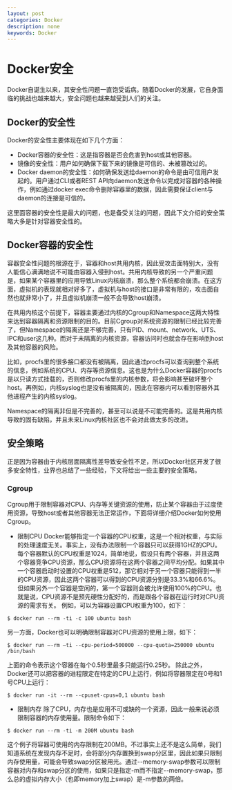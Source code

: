 ```yaml
---
layout: post
categories: Docker
description: none
keywords: Docker
---
```

# Docker安全
Docker自诞生以来，其安全性问题一直饱受诟病。随着Docker的发展，它自身面临的挑战也越来越大，安全问题也越来越受到人们的关注。

## Docker的安全性
Docker的安全性主要体现在如下几个方面：
- Docker容器的安全性：这是指容器是否会危害到host或其他容器。
- 镜像的安全性：用户如何确保下载下来的镜像是可信的、未被篡改过的。
- Docker daemon的安全性：如何确保发送给daemon的命令是由可信用户发起的。用户通过CLI或者REST API向daemon发送命令以完成对容器的各种操作，例如通过docker exec命令删除容器里的数据，因此需要保证client与daemon的连接是可信的。

这里面容器的安全性是最大的问题，也是备受关注的问题，因此下文介绍的安全策略大多是针对容器安全性的。

## Docker容器的安全性
容器安全性问题的根源在于，容器和host共用内核，因此受攻击面特别大，没有人能信心满满地说不可能由容器入侵到host。共用内核导致的另一个严重问题是，如果某个容器里的应用导致Linux内核崩溃，那么整个系统都会崩溃。在这方面，虚拟机的表现就相对好多了，虚拟机与host的接口是非常有限的，攻击面自然也就非常小了，并且虚拟机崩溃一般不会导致host崩溃。

在共用内核这个前提下，容器主要通过内核的Cgroup和Namespace这两大特性来达到容器隔离和资源限制的目的。目前Cgroup对系统资源的限制已经比较完善了，但Namespace的隔离还是不够完善，只有PID、mount、network、UTS、IPC和user这几种。而对于未隔离的内核资源，容器访问时也就会存在影响到host及其他容器的风险。

比如，procfs里的很多接口都没有被隔离，因此通过procfs可以查询到整个系统的信息，例如系统的CPU、内存等资源信息。这也是为什么Docker容器的procfs是以只读方式挂载的，否则修改procfs里的内核参数，将会影响甚至破坏整个host。再例如，内核syslog也是没有被隔离的，因此在容器内可以看到容器外其他进程产生的内核syslog。

Namespace的隔离非但是不完善的，甚至可以说是不可能完善的。这是共用内核导致的固有缺陷，并且未来Linux内核社区也不会对此做太多的改进。

## 安全策略
正是因为容器由于内核层面隔离性差导致安全性不足，所以Docker社区开发了很多安全特性，业界也总结了一些经验，下文将给出一些主要的安全策略。

### Cgroup
Cgroup用于限制容器对CPU、内存等关键资源的使用，防止某个容器由于过度使用资源，导致host或者其他容器无法正常运作，下面将详细介绍Docker如何使用Cgroup。
- 限制CPU
Docker能够指定一个容器的CPU权重，这是一个相对权重，与实际的处理速度无关。事实上，没有办法限制一个容器只可以获得1GHZ的CPU。每个容器默认的CPU权重是1024，简单地说，假设只有两个容器，并且这两个容器竞争CPU资源，那么CPU资源将在这两个容器之间平均分配。如果其中一个容器启动时设置的CPU权重是512，那它相对于另一个容器只能得到一半的CPU资源，因此这两个容器可以得到的CPU资源分别是33.3%和66.6%。但如果另外一个容器是空闲的，第一个容器则会被允许使用100%的CPU。也就是说，CPU资源不是预先硬性分配好的，而是跟各个容器在运行时对CPU资源的需求有关。
例如，可以为容器设置CPU权重为100，如下：
```shell
$ docker run --rm -ti -c 100 ubuntu bash
```
另一方面，Docker也可以明确限制容器对CPU资源的使用上限，如下：
```shell
$ docker run –-rm –ti --cpu-period=500000 --cpu-quota=250000 ubuntu /bin/bash
```
上面的命令表示这个容器在每个0.5秒里最多只能运行0.25秒。
除此之外，Docker还可以把容器的进程限定在特定的CPU上运行，例如将容器限定在0号和1号CPU上运行：
```shell
$ docker run -it --rm --cpuset-cpus=0,1 ubuntu bash
```

- 限制内存
除了CPU，内存也是应用不可或缺的一个资源，因此一般来说必须限制容器的内存使用量。限制命令如下：
```shell
$ docker run --rm -ti -m 200M ubuntu bash
```
这个例子将容器可使用的内存限制在200MB。不过事实上还不是这么简单，我们知道系统在发现内存不足时，会将部分内存置换到swap分区里，因此如果只限制内存使用量，可能会导致swap分区被用光。通过--memory-swap参数可以限制容器对内存和swap分区的使用，如果只是指定-m而不指定--memory-swap，那么总的虚拟内存大小（也即memory加上swap）是-m参数的两倍。

